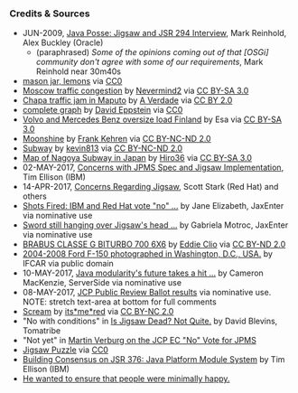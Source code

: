 
### Credits & Sources

* JUN-2009, [Java Posse: Jigsaw and JSR 294 Interview](http://javaposse.com/java_posse_259_jigsaw_and_jsr_294_interview), Mark Reinhold, Alex Buckley (Oracle)
    * (paraphrased) _Some of the opinions coming out of that [OSGi] community don't agree with some of our requirements_, Mark Reinhold near 30m40s
* [mason jar, lemons](https://www.pexels.com/photo/mason-jar-lemons-juice-spices-30833) via [CC0](https://creativecommons.org/publicdomain/zero/1.0/)
* [Moscow traffic congestion](https://commons.wikimedia.org/wiki/File:Moscow_traffic_congestion.JPG) by [Nevermind2](https://commons.wikimedia.org/wiki/User:Nevermind2) via [CC BY-SA 3.0](https://creativecommons.org/licenses/by-sa/3.0/deed.en)
* [Chapa traffic jam in Maputo](https://commons.wikimedia.org/wiki/File:Chapa_traffic_jam_in_Maputo_(9717216968).jpg) by [A Verdade](https://www.flickr.com/people/95731954@N02?rb=1) via [CC BY 2.0](https://creativecommons.org/licenses/by/2.0/deed.en)
* [complete graph](https://en.wikipedia.org/wiki/Edge_coloring#/media/File:Complete-edge-coloring.svg) by [David Eppstein](https://commons.wikimedia.org/wiki/User:David_Eppstein/Gallery) via [CC0](https://creativecommons.org/publicdomain/zero/1.0/deed.en)
* [Volvo and Mercedes Benz oversize load Finland](https://commons.wikimedia.org/wiki/File:Volvo_and_Mercedes-Benz_oversize_load_Finland.jpg) by Esa via [CC BY-SA 3.0](https://creativecommons.org/licenses/by-sa/3.0/deed.en)
* [Moonshine](http://bit.ly/2pDqwoo) by [Frank Kehren](https://www.flickr.com/photos/fkehren/) via [CC BY-NC-ND 2.0](https://creativecommons.org/licenses/by-nc-nd/2.0/)
* [Subway](http://bit.ly/2rEl1lU) by [kevin813](https://www.flickr.com/photos/kevin813/) via [CC BY-NC-ND 2.0](https://creativecommons.org/licenses/by-nc-nd/2.0/)
* [Map of Nagoya Subway in Japan](https://commons.wikimedia.org/wiki/File:Nagoya_Subway_Map_jp.png) by [Hiro36](https://commons.wikimedia.org/w/index.php?title=User:Hiro36&action=edit&redlink=1) via [CC BY-SA 3.0](https://creativecommons.org/licenses/by-sa/3.0/deed.en)
* 02-MAY-2017, [Concerns with JPMS Spec and Jigsaw Implementation](http://mail.openjdk.java.net/pipermail/jpms-spec-observers/2017-May/000870.html), Tim Ellison (IBM)
* 14-APR-2017, [Concerns Regarding Jigsaw](https://developer.jboss.org/blogs/scott.stark/2017/04/14/critical-deficiencies-in-jigsawjsr-376-java-platform-module-system-ec-member-concerns), Scott Stark (Red Hat) and others
* [Shots Fired: IBM and Red Hat vote "no" ...](https://jaxenter.com/jigsaw-dispute-means-possible-delays-java-9-133723.html) by Jane Elizabeth, JaxEnter via nominative use
* [Sword still hanging over Jigsaw's head ...](https://jaxenter.com/public-review-ballot-results-jigsaw-133836.html) by Gabriela Motroc, JaxEnter via nominative use
* [BRABUS CLASSE G BITURBO 700 6X6](https://www.flickr.com/photos/eddy_clio/24172712049) by [Eddie Clio](https://www.flickr.com/photos/eddy_clio/) via [CC BY-ND 2.0](https://creativecommons.org/licenses/by-nd/2.0/)
* [2004-2008 Ford F-150 photographed in Washington, D.C., USA.](https://commons.wikimedia.org/wiki/File:Ford_F-150_regular_cab_long_bed.jpg) by IFCAR via public domain
* 10-MAY-2017, [Java modularity's future takes a hit ...](http://www.theserverside.com/blog/Coffee-Talk-Java-News-Stories-and-Opinions/Java-modularitys-future-takes-a-hit-a-Project-Jigsaw-JPMS-is-voted-down) by Cameron MacKenzie, ServerSide via nominative use
* 08-MAY-2017, [JCP Public Review Ballot results](https://jcp.org/en/jsr/results?id=5959) via nominative use. NOTE: stretch text-area at bottom for full comments
* [Scream](http://bit.ly/2rsCYb7) by [its\*me\*red](https://www.flickr.com/photos/red_jelly/) via [CC BY-NC 2.0](https://creativecommons.org/licenses/by-nc/2.0/)
* "No with conditions" in [Is Jigsaw Dead? Not Quite.](http://www.tomitribe.com/blog/2017/05/is-jigsaw-dead-not-quite/) by David Blevins, Tomatribe
* "Not yet" in [Martin Verburg on the JCP EC "No" Vote for JPMS](https://www.infoq.com/podcasts/martijn-verburg?utm_source=podcasts_about_Jigsaw&utm_medium=link&utm_campaign=Jigsaw)
* [Jigsaw Puzzle](http://www.publicdomainpictures.net/view-image.php?image=73593&picture=) via [CC0](https://creativecommons.org/publicdomain/zero/1.0/)
* [Building Consensus on JSR 376: Java Platform Module System](https://developer.ibm.com/javasdk/2017/05/26/building-consensus-jsr-376-java-platform-module-system/) by Tim Ellison (IBM)
* [He wanted to ensure that people were minimally happy.](http://openjdk.java.net/projects/jigsaw/spec/minutes/2017-05-23)

